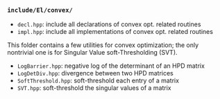 ### `include/El/convex/`

- `decl.hpp`: include all declarations of convex opt. related routines
- `impl.hpp`: include all implementations of convex opt. related routines

This folder contains a few utilities for convex optimization; the only 
nontrivial one is for Singular Value soft-Thresholding (SVT).

-  `LogBarrier.hpp`: negative log of the determinant of an HPD matrix
-  `LogDetDiv.hpp`: divergence between two HPD matrices
-  `SoftThreshold.hpp`: soft-threshold each entry of a matrix
-  `SVT.hpp`: soft-threshold the singular values of a matrix
